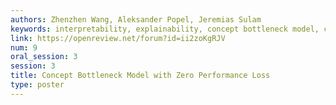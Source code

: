 ```yaml
---
authors: Zhenzhen Wang, Aleksander Popel, Jeremias Sulam
keywords: interpretability, explainability, concept bottleneck model, concept explanations
link: https://openreview.net/forum?id=ii2zoKgRJV
num: 9
oral_session: 3
session: 3
title: Concept Bottleneck Model with Zero Performance Loss
type: poster
---
```

